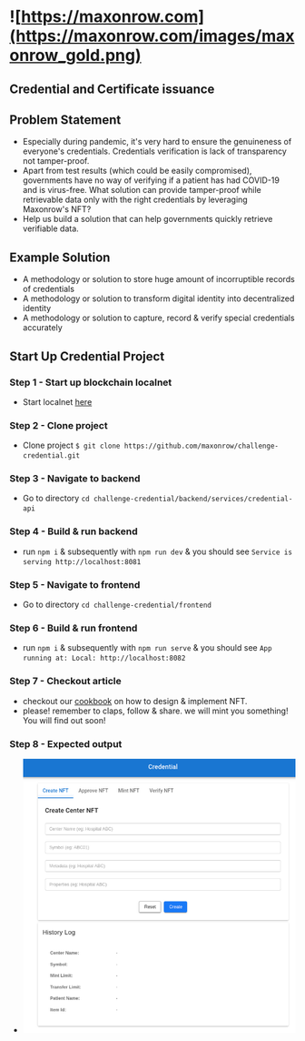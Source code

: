 # ![https://maxonrow.com](https://maxonrow.com/images/maxonrow_gold.png)

## Credential and Certificate issuance

## Problem Statement

- Especially during pandemic, it's very hard to ensure the genuineness of everyone's credentials. Credentials verification is lack of transparency not tamper-proof.
- Apart from test results (which could be easily compromised), governments have no way of verifying if a patient has had COVID-19 and is virus-free. What solution can provide tamper-proof while retrievable data only with the right credentials by leveraging Maxonrow's NFT? 
- Help us build a solution that can help governments quickly retrieve verifiable data.

## Example Solution

- A methodology or solution to store huge amount of incorruptible records of credentials
- A methodology or solution to transform digital identity into decentralized identity
- A methodology or solution to capture, record & verify special credentials accurately

## Start Up Credential Project

### Step 1 - Start up blockchain localnet

- Start localnet [here](https://github.com/maxonrow/maxathon/tree/master/blockchain-starter-kit)

### Step 2 - Clone project

- Clone project `$ git clone https://github.com/maxonrow/challenge-credential.git`

### Step 3 - Navigate to backend

- Go to directory `cd challenge-credential/backend/services/credential-api`

### Step 4 - Build & run backend

- run `npm i` & subsequently with `npm run dev` & you should see `Service is serving http://localhost:8081`

### Step 5 - Navigate to frontend

- Go to directory `cd challenge-credential/frontend`

### Step 6 - Build & run frontend

- run `npm i` & subsequently with `npm run serve` & you should see `App running at: Local: http://localhost:8082`

### Step 7 - Checkout article

- checkout our [cookbook](https://medium.com/) on how to design & implement NFT.
- please! remember to claps, follow & share. we will mint you something! You will find out soon!

### Step 8 - Expected output

- ![screenshot](frontend/credentials.png)
